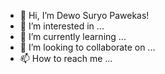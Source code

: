 - 👋 Hi, I’m Dewo Suryo Pawekas!
- 👀 I’m interested in ...
- 🌱 I’m currently learning ...
- 💞️ I’m looking to collaborate on ...
- 📫 How to reach me ...

<!---
dspawekas/dspawekas is a ✨ special ✨ repository because its `README.md` (this file) appears on your GitHub profile.
You can click the Preview link to take a look at your changes.
--->
